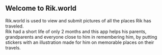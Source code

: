 ## Welcome to Rik.world

Rik.world is used to view and submit pictures of all the places Rik has traveled.
<br>
Rik had a short life of only 2 months and this app helps his parents, grandparents and everyone close to him in remembering him, by putting stickers with an illustration made for him on memorable places on their travels.